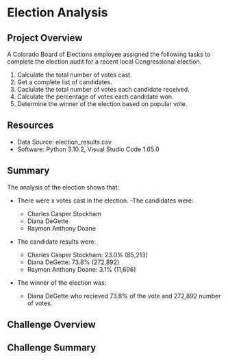 # Election Analysis

## Project Overview
A Colorado Board of Elections employee assigned the following tasks to complete the election audit for a recent local Congressional election. 

1. Calculate the total number of votes cast.
2. Get a complete list of candidates. 
3. Caclulate the total number of votes each candidate received. 
4. Calculate the percentage of votes each candidate won. 
5. Determine the winner of the election based on popular vote. 

## Resources
- Data Source: election_results.csv
- Software: Python 3.10.2, Visual Studio Code 1.65.0

## Summary
The analysis of the election shows that:
- There were x votes cast in the election.
-The candidates were:
    - Charles Casper Stockham
    - Diana DeGette
    - Raymon Anthony Doane

- The candidate results were:
    - Charles Casper Stockham: 23.0% (85,213)
    - Diana DeGette: 73.8% (272,892)
    - Raymon Anthony Doane: 3.1% (11,606)

- The winner of the election was:
    - Diana DeGette who recieved 73.8% of the vote and 272,892 number of votes.

## Challenge Overview

## Challenge Summary 